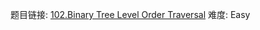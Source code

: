 题目链接: [102.Binary Tree Level Order Traversal][1]
难度: Easy

[1]: https://leetcode.com/problems/binary-tree-level-order-traversal/